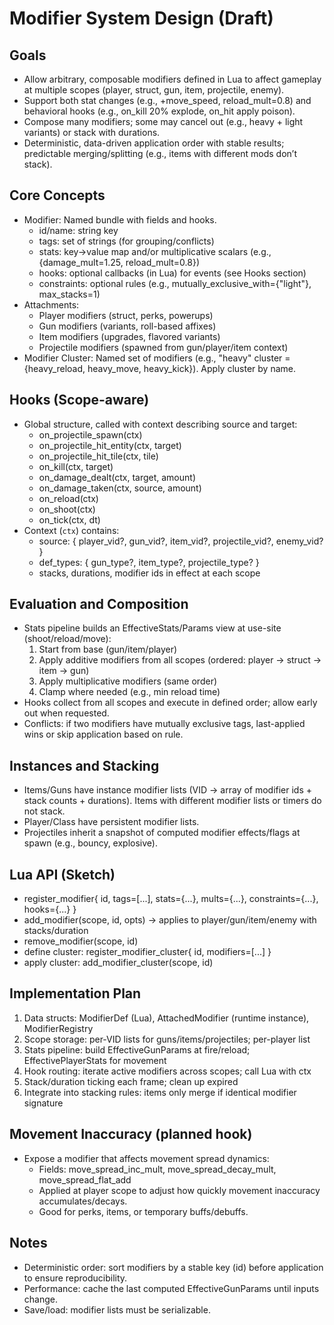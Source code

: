 Modifier System Design (Draft)
==============================

Goals
-----
- Allow arbitrary, composable modifiers defined in Lua to affect gameplay at multiple scopes (player, struct, gun, item, projectile, enemy).
- Support both stat changes (e.g., +move_speed, reload_mult=0.8) and behavioral hooks (e.g., on_kill 20% explode, on_hit apply poison).
- Compose many modifiers; some may cancel out (e.g., heavy + light variants) or stack with durations.
- Deterministic, data-driven application order with stable results; predictable merging/splitting (e.g., items with different mods don’t stack).

Core Concepts
-------------
- Modifier: Named bundle with fields and hooks.
  - id/name: string key
  - tags: set of strings (for grouping/conflicts)
  - stats: key→value map and/or multiplicative scalars (e.g., {damage_mult=1.25, reload_mult=0.8})
  - hooks: optional callbacks (in Lua) for events (see Hooks section)
  - constraints: optional rules (e.g., mutually_exclusive_with={"light"}, max_stacks=1)
- Attachments:
  - Player modifiers (struct, perks, powerups)
  - Gun modifiers (variants, roll-based affixes)
  - Item modifiers (upgrades, flavored variants)
  - Projectile modifiers (spawned from gun/player/item context)
- Modifier Cluster: Named set of modifiers (e.g., "heavy" cluster = {heavy_reload, heavy_move, heavy_kick}). Apply cluster by name.

Hooks (Scope-aware)
-------------------
- Global structure, called with context describing source and target:
  - on_projectile_spawn(ctx)
  - on_projectile_hit_entity(ctx, target)
  - on_projectile_hit_tile(ctx, tile)
  - on_kill(ctx, target)
  - on_damage_dealt(ctx, target, amount)
  - on_damage_taken(ctx, source, amount)
  - on_reload(ctx)
  - on_shoot(ctx)
  - on_tick(ctx, dt)
- Context (`ctx`) contains:
  - source: { player_vid?, gun_vid?, item_vid?, projectile_vid?, enemy_vid? }
  - def_types: { gun_type?, item_type?, projectile_type? }
  - stacks, durations, modifier ids in effect at each scope

Evaluation and Composition
--------------------------
- Stats pipeline builds an EffectiveStats/Params view at use-site (shoot/reload/move):
  1) Start from base (gun/item/player)
  2) Apply additive modifiers from all scopes (ordered: player → struct → item → gun)
  3) Apply multiplicative modifiers (same order)
  4) Clamp where needed (e.g., min reload time)
- Hooks collect from all scopes and execute in defined order; allow early out when requested.
- Conflicts: if two modifiers have mutually exclusive tags, last-applied wins or skip application based on rule.

Instances and Stacking
----------------------
- Items/Guns have instance modifier lists (VID → array of modifier ids + stack counts + durations). Items with different modifier lists or timers do not stack.
- Player/Class have persistent modifier lists.
- Projectiles inherit a snapshot of computed modifier effects/flags at spawn (e.g., bouncy, explosive).

Lua API (Sketch)
----------------
- register_modifier{ id, tags=[...], stats={...}, mults={...}, constraints={...}, hooks={...} }
- add_modifier(scope, id, opts) → applies to player/gun/item/enemy with stacks/duration
- remove_modifier(scope, id)
- define cluster: register_modifier_cluster{ id, modifiers=[...] }
- apply cluster: add_modifier_cluster(scope, id)

Implementation Plan
-------------------
1) Data structs: ModifierDef (Lua), AttachedModifier (runtime instance), ModifierRegistry
2) Scope storage: per-VID lists for guns/items/projectiles; per-player list
3) Stats pipeline: build EffectiveGunParams at fire/reload; EffectivePlayerStats for movement
4) Hook routing: iterate active modifiers across scopes; call Lua with ctx
5) Stack/duration ticking each frame; clean up expired
6) Integrate into stacking rules: items only merge if identical modifier signature

Movement Inaccuracy (planned hook)
----------------------------------
- Expose a modifier that affects movement spread dynamics:
  - Fields: move_spread_inc_mult, move_spread_decay_mult, move_spread_flat_add
  - Applied at player scope to adjust how quickly movement inaccuracy accumulates/decays.
  - Good for perks, items, or temporary buffs/debuffs.

Notes
-----
- Deterministic order: sort modifiers by a stable key (id) before application to ensure reproducibility.
- Performance: cache the last computed EffectiveGunParams until inputs change.
- Save/load: modifier lists must be serializable.
